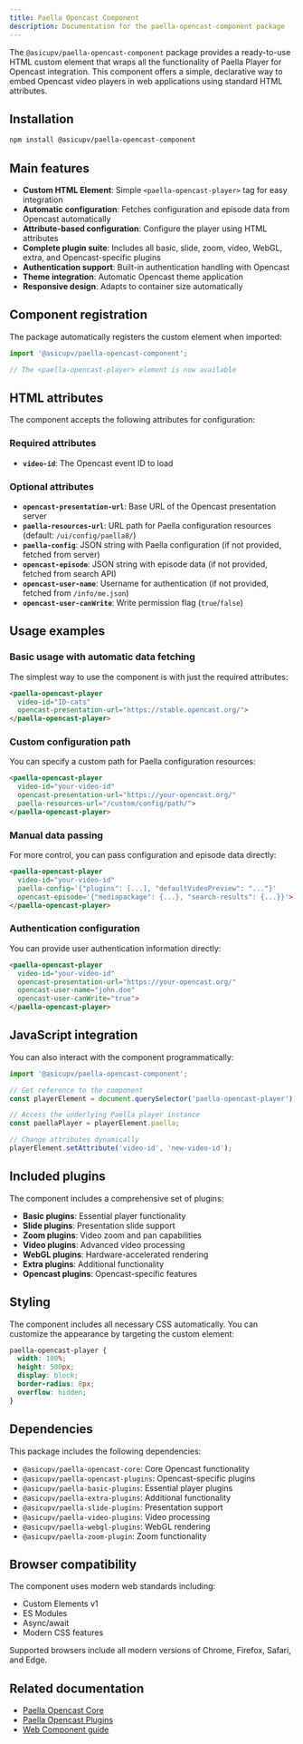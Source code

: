 ```yaml
---
title: Paella Opencast Component
description: Documentation for the paella-opencast-component package
---
```


The `@asicupv/paella-opencast-component` package provides a ready-to-use HTML custom element that wraps all the functionality of Paella Player for Opencast integration. This component offers a simple, declarative way to embed Opencast video players in web applications using standard HTML attributes.

## Installation

```bash
npm install @asicupv/paella-opencast-component
```

## Main features

- **Custom HTML Element**: Simple `<paella-opencast-player>` tag for easy integration
- **Automatic configuration**: Fetches configuration and episode data from Opencast automatically
- **Attribute-based configuration**: Configure the player using HTML attributes
- **Complete plugin suite**: Includes all basic, slide, zoom, video, WebGL, extra, and Opencast-specific plugins
- **Authentication support**: Built-in authentication handling with Opencast
- **Theme integration**: Automatic Opencast theme application
- **Responsive design**: Adapts to container size automatically

## Component registration

The package automatically registers the custom element when imported:

```typescript
import '@asicupv/paella-opencast-component';

// The <paella-opencast-player> element is now available
```

## HTML attributes

The component accepts the following attributes for configuration:

### Required attributes

- **`video-id`**: The Opencast event ID to load

### Optional attributes

- **`opencast-presentation-url`**: Base URL of the Opencast presentation server
- **`paella-resources-url`**: URL path for Paella configuration resources (default: `/ui/config/paella8/`)
- **`paella-config`**: JSON string with Paella configuration (if not provided, fetched from server)
- **`opencast-episode`**: JSON string with episode data (if not provided, fetched from search API)
- **`opencast-user-name`**: Username for authentication (if not provided, fetched from `/info/me.json`)
- **`opencast-user-canWrite`**: Write permission flag (`true`/`false`)

## Usage examples

### Basic usage with automatic data fetching

The simplest way to use the component is with just the required attributes:

```html
<paella-opencast-player 
  video-id="ID-cats" 
  opencast-presentation-url="https://stable.opencast.org/">
</paella-opencast-player>
```

### Custom configuration path

You can specify a custom path for Paella configuration resources:

```html
<paella-opencast-player 
  video-id="your-video-id"
  opencast-presentation-url="https://your-opencast.org/"
  paella-resources-url="/custom/config/path/">
</paella-opencast-player>
```

### Manual data passing

For more control, you can pass configuration and episode data directly:

```html
<paella-opencast-player 
  video-id="your-video-id"
  paella-config='{"plugins": [...], "defaultVideoPreview": "..."}'
  opencast-episode='{"mediapackage": {...}, "search-results": {...}}'>
</paella-opencast-player>
```

### Authentication configuration

You can provide user authentication information directly:

```html
<paella-opencast-player 
  video-id="your-video-id"
  opencast-presentation-url="https://your-opencast.org/"
  opencast-user-name="john.doe"
  opencast-user-canWrite="true">
</paella-opencast-player>
```

## JavaScript integration

You can also interact with the component programmatically:

```typescript
import '@asicupv/paella-opencast-component';

// Get reference to the component
const playerElement = document.querySelector('paella-opencast-player');

// Access the underlying Paella player instance
const paellaPlayer = playerElement.paella;

// Change attributes dynamically
playerElement.setAttribute('video-id', 'new-video-id');
```

## Included plugins

The component includes a comprehensive set of plugins:

- **Basic plugins**: Essential player functionality
- **Slide plugins**: Presentation slide support
- **Zoom plugins**: Video zoom and pan capabilities
- **Video plugins**: Advanced video processing
- **WebGL plugins**: Hardware-accelerated rendering
- **Extra plugins**: Additional functionality
- **Opencast plugins**: Opencast-specific features

## Styling

The component includes all necessary CSS automatically. You can customize the appearance by targeting the custom element:

```css
paella-opencast-player {
  width: 100%;
  height: 500px;
  display: block;
  border-radius: 8px;
  overflow: hidden;
}
```

## Dependencies

This package includes the following dependencies:

- `@asicupv/paella-opencast-core`: Core Opencast functionality
- `@asicupv/paella-opencast-plugins`: Opencast-specific plugins
- `@asicupv/paella-basic-plugins`: Essential player plugins
- `@asicupv/paella-extra-plugins`: Additional functionality
- `@asicupv/paella-slide-plugins`: Presentation support
- `@asicupv/paella-video-plugins`: Video processing
- `@asicupv/paella-webgl-plugins`: WebGL rendering
- `@asicupv/paella-zoom-plugin`: Zoom functionality

## Browser compatibility

The component uses modern web standards including:

- Custom Elements v1
- ES Modules
- Async/await
- Modern CSS features

Supported browsers include all modern versions of Chrome, Firefox, Safari, and Edge.

## Related documentation

- [Paella Opencast Core](/paella-opencast/reference/paella-opencast-core/)
- [Paella Opencast Plugins](/paella-opencast/reference/paella-opencast-plugins/)
- [Web Component guide](/paella-opencast/guides/web-component/)
